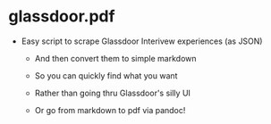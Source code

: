 # glassdoor.pdf

* Easy script to scrape Glassdoor Interivew experiences (as JSON)
    * And then convert them to simple markdown
    * So you can quickly find what you want
    * Rather than going thru Glassdoor's silly UI

    * Or go from markdown to pdf via pandoc!
